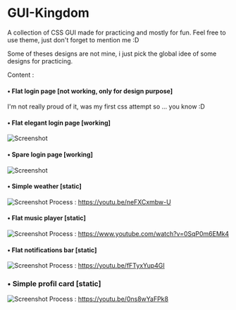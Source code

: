 # GUI-Kingdom
A collection of CSS GUI made for practicing and mostly for fun.
Feel free to use theme, just don't forget to mention me :D

Some of theses designs are not mine, i just pick the global idee of some designs for practicing.

Content :

  #### • Flat login page [not working, only for design purpose]
  I'm not really proud of it, was my first css attempt so ... you know :D

  #### • Flat elegant login page [working]
  ![Screenshot](https://github.com/HomardBoy/GUI-Kingdom/blob/master/Flat_Elegant_Login_Page/Screenshot.png)
  
  #### • Spare login page [working]
  ![Screenshot](https://github.com/HomardBoy/GUI-Kingdom/blob/master/Spare_Flat_Login/Screenshot.png)

  #### • Simple weather [static]
   ![Screenshot](https://github.com/HomardBoy/GUI-Kingdom/blob/master/Simple-weather/Screenshot.png)
   Process : https://youtu.be/neFXCxmbw-U

#### • Flat music player [static]
   ![Screenshot](https://github.com/HomardBoy/GUI-Kingdom/blob/master/Flat_Music_Player/Screenshot.png)
   Process : https://www.youtube.com/watch?v=0SqP0m6EMk4
   
#### • Flat notifications bar [static]
   ![Screenshot](https://github.com/HomardBoy/GUI-Kingdom/blob/master/Flat_Notifications_Bar/Screenshot.png)
   Process : https://youtu.be/fFTyxYup4GI

### • Simple profil card [static]
  ![Screenshot](https://github.com/HomardBoy/GUI-Kingdom/blob/master/Simple_Profil_Card/Screenshot.png)
  Process : https://youtu.be/0ns8wYaFPk8
  
